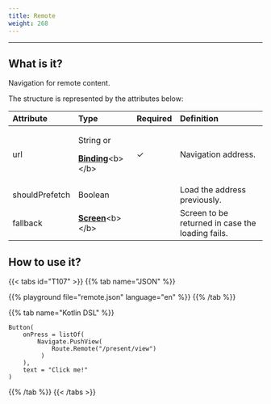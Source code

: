 ```yaml
---
title: Remote
weight: 268
---
```


---

## What is it?

Navigation for remote content. 

The structure is represented by the attributes below:

<table>
  <thead>
    <tr>
      <th style="text-align:left"><b>Attribute</b>
      </th>
      <th style="text-align:left"><b>Type</b>
      </th>
      <th style="text-align:left">Required</th>
      <th style="text-align:left"><b>Definition</b>
      </th>
    </tr>
  </thead>
  <tbody>
    <tr>
      <td style="text-align:left">url</td>
      <td style="text-align:left">
        <p>String or</p>
        <p><a href="https://docs.usebeagle.io/v/v1.0-en/api/context#bindings"><b>Binding</b></a>&lt;b&gt;&lt;/b&gt;</p>
      </td>
      <td style="text-align:left">&#x2713;</td>
      <td style="text-align:left">Navigation address.</td>
    </tr>
    <tr>
      <td style="text-align:left">shouldPrefetch</td>
      <td style="text-align:left">Boolean</td>
      <td style="text-align:left"></td>
      <td style="text-align:left">Load the address previously.</td>
    </tr>
    <tr>
      <td style="text-align:left">fallback</td>
      <td style="text-align:left"><a href="https://docs.usebeagle.io/v/v1.0-en/api/screen"><b>Screen</b></a>&lt;b&gt;&lt;/b&gt;</td>
      <td
      style="text-align:left"></td>
        <td style="text-align:left">Screen to be returned in case the loading fails.</td>
    </tr>
  </tbody>
</table>

## How to use it?

{{< tabs id="T107" >}}
{{% tab name="JSON" %}}
<!-- json-playground:remote.json
{
  "_beagleComponent_": "beagle:button",
  "text": "Click me!",
  "onPress": [
    {
      "_beagleAction_": "beagle:pushView",
      "route": {
        "url": "confirm.json",
        "shouldPrefetch": false
      }
    }
  ]
}
-->
{{% playground file="remote.json" language="en" %}}
{{% /tab %}}

{{% tab name="Kotlin DSL" %}}
```
Button(
    onPress = listOf(
        Navigate.PushView(
            Route.Remote("/present/view")
         )
    ),
    text = "Click me!"
)
```
{{% /tab %}}
{{< /tabs >}}